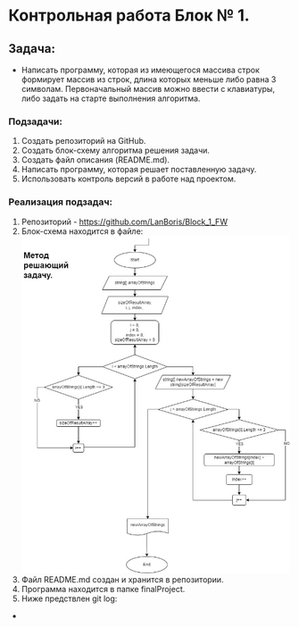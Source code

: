 # Контрольная работа Блок № 1.

## Задача: 
* Написать программу, которая из имеющегося массива строк формирует массив из строк, длина которых меньше либо равна 3 символам. Первоначальный массив можно ввести с клавиатуры, либо задать на старте выполнения алгоритма.
### Подзадачи:
1. Создать репозиторий на GitHub.
2. Создать блок-схему алгоритма решения задачи.
3. Создать файл описания (README.md).
4. Написать программу, которая решает поставленную задачу.
5. Использовать контроль версий в работе над проектом.

### Реализация подзадач:
1. Репозиторий - https://github.com/LanBoris/Block_1_FW
2. Блок-схема находится в файле: ![Diagram](/Diagram_FP.jpg)
3. Файл README.md создан и хранится в репозитории.
4. Программа находится в папке finalProject.
5. Ниже предствлен git log:
* 